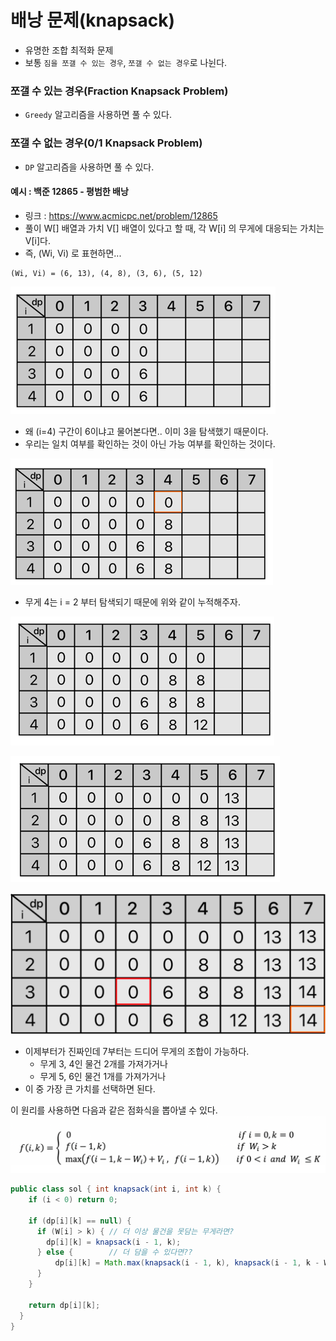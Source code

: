 # 배낭 문제(knapsack)

* 유명한 조합 최적화 문제
* 보통 `짐을 쪼갤 수 있는 경우`, `쪼갤 수 없는 경우`로 나뉜다.

### 쪼갤 수 있는 경우(Fraction Knapsack Problem)
* `Greedy` 알고리즘을 사용하면 풀 수 있다.


### 쪼갤 수 없는 경우(0/1 Knapsack Problem)
* `DP` 알고리즘을 사용하면 풀 수 있다.

#### 예시 : 백준 12865 - 평범한 배낭

* 링크 : https://www.acmicpc.net/problem/12865
* 풀이
W[] 배열과 가치 V[] 배열이 있다고 할 때, 각 W[i] 의 무게에 대응되는 가치는 V[i]다. 
* 즉, (Wi, Vi) 로 표현하면...

```
(Wi, Vi) = (6, 13), (4, 8), (3, 6), (5, 12)
```

![knapsack_1.png](knapsack_1.png)
* 왜 (i=4) 구간이 6이냐고 물어본다면..  이미 3을 탐색했기 때문이다.
* 우리는 일치 여부를 확인하는 것이 아닌 가능 여부를 확인하는 것이다.

![knapsack_2.png](knapsack_2.png)
* 무게 4는 i = 2 부터 탐색되기 때문에 위와 같이 누적해주자.

![knapsack_3.png](knapsack_3.png)

![knapsack_4.png](knapsack_4.png)

![knapsack_5.png](knapsack_5.png)
* 이제부터가 진짜인데 7부터는 드디어 무게의 조합이 가능하다.
    * 무게 3, 4인 물건 2개를 가져가거나
    * 무게 5, 6인 물건 1개를 가져가거나
* 이 중 가장 큰 가치를 선택하면 된다.

이 원리를 사용하면 다음과 같은 점화식을 뽑아낼 수 있다.
![knapsack_6.png](knapsack_6.png)

```java
public class sol { int knapsack(int i, int k) {
    if (i < 0) return 0;

    if (dp[i][k] == null) {
      if (W[i] > k) { // 더 이상 물건을 못담는 무게라면?
        dp[i][k] = knapsack(i - 1, k);
      } else {        // 더 담을 수 있다면??
          dp[i][k] = Math.max(knapsack(i - 1, k), knapsack(i - 1, k - W[i] + V[i]))
      }
    }
    
    return dp[i][k];
  }
}
```